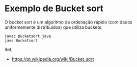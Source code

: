 # Exemplo de Bucket sort

O bucket sort é um algoritmo de ordenação rápido (com dados uniformemente distribuidos) que utiliza buckets.

```
javac Bucketsort.java
java Bucketsort
```


Ref.
* https://pt.wikipedia.org/wiki/Bucket_sort